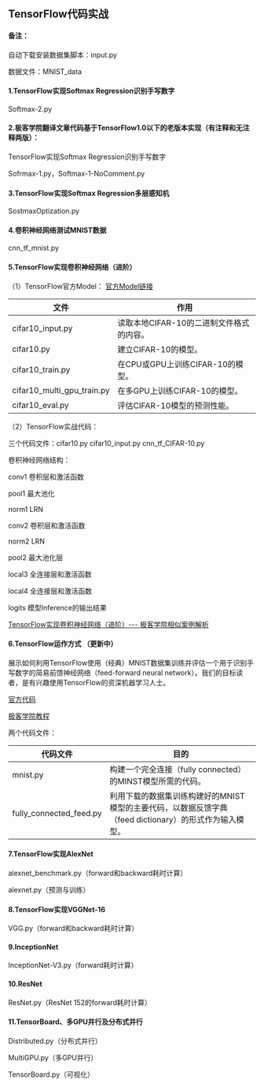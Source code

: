 TensorFlow代码实战
--------------------------

#### 备注：
自动下载安装数据集脚本：input.py

数据文件：MNIST_data

#### 1.TensorFlow实现Softmax Regression识别手写数字

Softmax-2.py

#### 2.极客学院翻译文章代码基于TensorFlow1.0以下的老版本实现（有注释和无注释两版）：

TensorFlow实现Softmax Regression识别手写数字

Sofrmax-1.py，Softmax-1-NoComment.py

#### 3.TensorFlow实现Softmax Regression多层感知机
SostmaxOptization.py

#### 4.卷积神经网络测试MNIST数据
cnn_tf_mnist.py

#### 5.TensorFlow实现卷积神经网络（进阶）

（1）TensorFlow官方Model：
[官方Model链接](https://github.com/tensorflow/models/tree/master/tutorials/image/cifar10)


文件 |		作用
---|---
cifar10_input.py | 读取本地CIFAR-10的二进制文件格式的内容。
cifar10.py | 建立CIFAR-10的模型。
cifar10_train.py | 在CPU或GPU上训练CIFAR-10的模型。
cifar10_multi_gpu_train.py | 在多GPU上训练CIFAR-10的模型。
cifar10_eval.py | 评估CIFAR-10模型的预测性能。



（2）TensorFlow实战代码：

三个代码文件：cifar10.py cifar10_input.py cnn_tf_CIFAR-10.py

卷积神经网络结构：

conv1 卷积层和激活函数

pool1 最大池化

norm1 LRN

conv2 卷积层和激活函数

norm2 LRN

pool2 最大池化层

local3 全连接层和激活函数

local4 全连接层和激活函数

logits 模型Inference的输出结果

[TensorFlow实现卷积神经网络（进阶）--- 极客学院相似案例解析](http://wiki.jikexueyuan.com/project/tensorflow-zh/tutorials/deep_cnn.html)

	
#### 6.TensorFlow运作方式 （更新中）
展示如何利用TensorFlow使用（经典）MNIST数据集训练并评估一个用于识别手写数字的简易前馈神经网络（feed-forward neural network）。我们的目标读者，是有兴趣使用TensorFlow的资深机器学习人士。

[官方代码](https://github.com/tensorflow/tensorflow/tree/master/tensorflow/examples/tutorials/mnist)

[极客学院教程](http://wiki.jikexueyuan.com/project/tensorflow-zh/tutorials/mnist_tf.html)

两个代码文件：

代码文件 | 目的
---|---
mnist.py | 构建一个完全连接（fully connected）的MINST模型所需的代码。
fully_connected_feed.py | 利用下载的数据集训练构建好的MNIST模型的主要代码，以数据反馈字典（feed dictionary）的形式作为输入模型。
#### 7.TensorFlow实现AlexNet

alexnet_benchmark.py（forward和backward耗时计算）

alexnet.py（预测与训练）

#### 8.TensorFlow实现VGGNet-16

VGG.py（forward和backward耗时计算）

#### 9.InceptionNet

InceptionNet-V3.py（forward耗时计算）

#### 10.ResNet


ResNet.py（ResNet 152的forward耗时计算）

#### 11.TensorBoard、多GPU并行及分布式并行

Distributed.py（分布式并行）

MultiGPU.py（多GPU并行）

TensorBoard.py（可视化）
